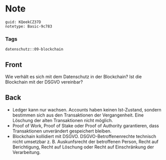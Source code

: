 # Note
```
guid: KQeekCZ37D
notetype: Basic-9c783
```

### Tags
```
datenschutz::09-blockchain
```

## Front
Wie verhält es sich mit dem Datenschutz in der Blockchain? Ist die Blockchain mit der DSGVO vereinbar?

## Back
<ul><li>Ledger kann nur wachsen. Accounts haben keinen Ist-Zustand, sondern bestimmen sich aus den Transaktionen der Vergangenheit. Eine Löschung der alten Transaktionen nicht möglich.</li><li>Proof of Work, Proof of Stake oder Proof of Authority garantieren, dass Transaktionen unverändert gespeichert bleiben.</li><li>Blockchain kollidiert mit DSGVO. DSGVO-Betroffenenrechte technisch nicht umsetzbar z. B. Auskunfsrecht der betroffenen Person, Recht auf Berichtigung, Recht auf Löschung oder Recht auf Einschränkung der Verarbeitung.</li></ul>
